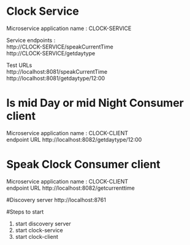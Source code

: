 # Clock Service
Microservice application name : CLOCK-SERVICE <br/>

Service endpoints :<br />
http://CLOCK-SERVICE/speakCurrentTime <br />
http://CLOCK-SERVICE/getdaytype <br />

Test URLs<br />
http://localhost:8081/speakCurrentTime <br />
http://localhost:8081/getdaytype/12:00 <br />

# Is mid Day or mid Night Consumer client
Microservice application name : CLOCK-CLIENT <br />
endpoint URL http://localhost:8082/getdaytype/12:00  

# Speak Clock Consumer client
Microservice application name : CLOCK-CLIENT <br />
endpoint URL http://localhost:8082/getcurrenttime

#Discovery server
http://localhost:8761

#Steps to start
1. start discovery server <br />
2. start clock-service <br />
3. start clock-client <br />

